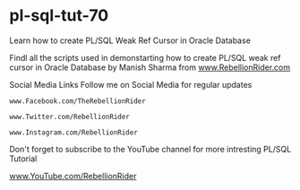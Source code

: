 # pl-sql-tut-70
Learn how to create PL/SQL Weak Ref Cursor in Oracle Database

Findl all the scripts used in demonstarting how to create PL/SQL weak ref cursor in Oracle Database 
by Manish Sharma from www.RebellionRider.com

Social Media Links
Follow me on Social Media for regular updates
    
    www.Facebook.com/TheRebellionRider
    
    www.Twitter.com/RebellionRider
    
    www.Instagram.com/RebellionRider


Don't forget to subscribe to the YouTube channel for more intresting PL/SQL Tutorial

www.YouTube.com/RebellionRider

